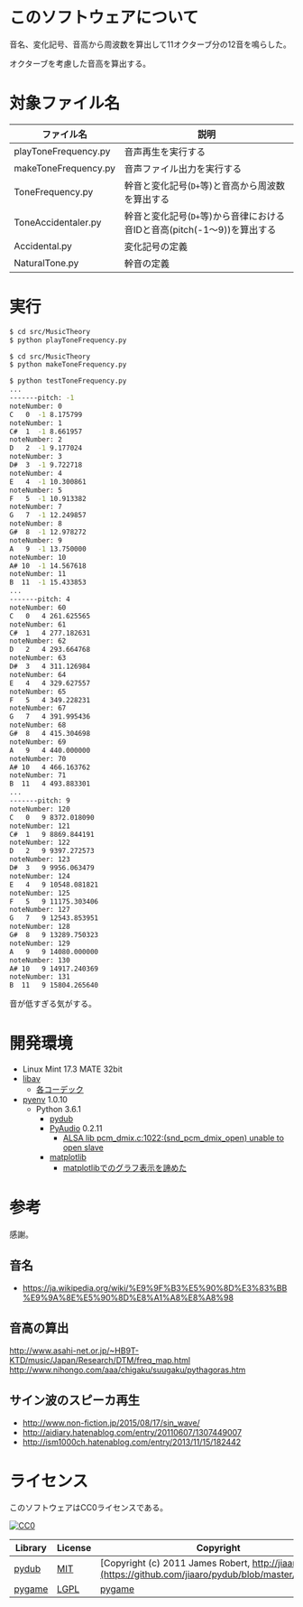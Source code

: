 ﻿# このソフトウェアについて

音名、変化記号、音高から周波数を算出して11オクターブ分の12音を鳴らした。

オクターブを考慮した音高を算出する。

# 対象ファイル名

ファイル名|説明
----------|----
playToneFrequency.py|音声再生を実行する
makeToneFrequency.py|音声ファイル出力を実行する
ToneFrequency.py|幹音と変化記号(`D+`等)と音高から周波数を算出する
ToneAccidentaler.py|幹音と変化記号(`D+`等)から音律における音IDと音高(pitch(-1〜9))を算出する
Accidental.py|変化記号の定義
NaturalTone.py|幹音の定義

# 実行

```sh
$ cd src/MusicTheory
$ python playToneFrequency.py
```
```sh
$ cd src/MusicTheory
$ python makeToneFrequency.py
```

```sh
$ python testToneFrequency.py 
...
-------pitch: -1
noteNumber: 0
C   0  -1 8.175799
noteNumber: 1
C#  1  -1 8.661957
noteNumber: 2
D   2  -1 9.177024
noteNumber: 3
D#  3  -1 9.722718
noteNumber: 4
E   4  -1 10.300861
noteNumber: 5
F   5  -1 10.913382
noteNumber: 7
G   7  -1 12.249857
noteNumber: 8
G#  8  -1 12.978272
noteNumber: 9
A   9  -1 13.750000
noteNumber: 10
A# 10  -1 14.567618
noteNumber: 11
B  11  -1 15.433853
...
-------pitch: 4
noteNumber: 60
C   0   4 261.625565
noteNumber: 61
C#  1   4 277.182631
noteNumber: 62
D   2   4 293.664768
noteNumber: 63
D#  3   4 311.126984
noteNumber: 64
E   4   4 329.627557
noteNumber: 65
F   5   4 349.228231
noteNumber: 67
G   7   4 391.995436
noteNumber: 68
G#  8   4 415.304698
noteNumber: 69
A   9   4 440.000000
noteNumber: 70
A# 10   4 466.163762
noteNumber: 71
B  11   4 493.883301
...
-------pitch: 9
noteNumber: 120
C   0   9 8372.018090
noteNumber: 121
C#  1   9 8869.844191
noteNumber: 122
D   2   9 9397.272573
noteNumber: 123
D#  3   9 9956.063479
noteNumber: 124
E   4   9 10548.081821
noteNumber: 125
F   5   9 11175.303406
noteNumber: 127
G   7   9 12543.853951
noteNumber: 128
G#  8   9 13289.750323
noteNumber: 129
A   9   9 14080.000000
noteNumber: 130
A# 10   9 14917.240369
noteNumber: 131
B  11   9 15804.265640
```

音が低すぎる気がする。

# 開発環境

* Linux Mint 17.3 MATE 32bit
* [libav](http://ytyaru.hatenablog.com/entry/2018/08/24/000000)
    * [各コーデック](http://ytyaru.hatenablog.com/entry/2018/08/23/000000)
* [pyenv](https://github.com/pylangstudy/201705/blob/master/27/Python%E5%AD%A6%E7%BF%92%E7%92%B0%E5%A2%83%E3%82%92%E7%94%A8%E6%84%8F%E3%81%99%E3%82%8B.md) 1.0.10
    * Python 3.6.1
        * [pydub](http://ytyaru.hatenablog.com/entry/2018/08/25/000000)
        * [PyAudio](http://ytyaru.hatenablog.com/entry/2018/07/27/000000) 0.2.11
            * [ALSA lib pcm_dmix.c:1022:(snd_pcm_dmix_open) unable to open slave](http://ytyaru.hatenablog.com/entry/2018/07/29/000000)
        * [matplotlib](http://ytyaru.hatenablog.com/entry/2018/07/22/000000)
            * [matplotlibでのグラフ表示を諦めた](http://ytyaru.hatenablog.com/entry/2018/08/05/000000)

# 参考

感謝。

## 音名

* https://ja.wikipedia.org/wiki/%E9%9F%B3%E5%90%8D%E3%83%BB%E9%9A%8E%E5%90%8D%E8%A1%A8%E8%A8%98

## 音高の算出

http://www.asahi-net.or.jp/~HB9T-KTD/music/Japan/Research/DTM/freq_map.html
http://www.nihongo.com/aaa/chigaku/suugaku/pythagoras.htm

## サイン波のスピーカ再生

* http://www.non-fiction.jp/2015/08/17/sin_wave/
* http://aidiary.hatenablog.com/entry/20110607/1307449007
* http://ism1000ch.hatenablog.com/entry/2013/11/15/182442

# ライセンス

このソフトウェアはCC0ライセンスである。

[![CC0](http://i.creativecommons.org/p/zero/1.0/88x31.png "CC0")](http://creativecommons.org/publicdomain/zero/1.0/deed.ja)

Library|License|Copyright
-------|-------|---------
[pydub](https://github.com/jiaaro/pydub)|[MIT](https://github.com/jiaaro/pydub/blob/master/LICENSE)|[Copyright (c) 2011 James Robert, http://jiaaro.com](https://github.com/jiaaro/pydub/blob/master/LICENSE)
[pygame](http://www.pygame.org/)|[LGPL](https://www.pygame.org/docs/)|[pygame](http://www.pygame.org/)

